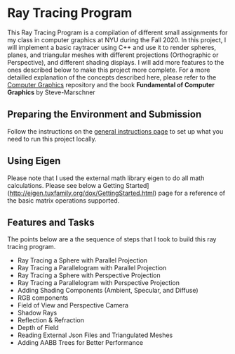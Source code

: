 # Ray Tracing Program

This Ray Tracing Program is a compilation of different small assignments for my class in computer graphics at NYU during the Fall 2020.
In this project, I will implement a basic raytracer using C++ and use it to render spheres, planes, and triangular meshes with different projections (Orthographic or Perspective), and different shading displays. I will add more features to the ones described below to make this project more complete. For a more detailled explanation of the concepts described here, please refer to the [Computer Graphics](https://github.com/danielepanozzo/cg) repository and the book <strong>Fundamental of Computer Graphics</strong> by Steve-Marschner

## Preparing the Environment and Submission

Follow the instructions on the [general instructions page](https://github.com/danielepanozzo/cg/blob/master/RULES.md) to set up what you need to run this project locally.

## Using Eigen

Please  note that I used the external math library eigen to do all math calculations. Please see below a Getting Started](http://eigen.tuxfamily.org/dox/GettingStarted.html) page for a reference of the basic matrix operations supported.

## Features and Tasks

The points below are a the sequence of steps that I took to build this ray tracing program.

* Ray Tracing a Sphere with Parallel Projection
* Ray Tracing a Parallelogram with Parallel Projection
* Ray Tracing a Sphere with Perspective Projection
* Ray Tracing a Parallelogram with Perspective Projection
* Adding Shading Components (Ambient, Specular, and Diffuse)
* RGB components
* Field of View and Perspective Camera
* Shadow Rays
* Reflection & Refraction
* Depth of Field
* Reading External Json Files and Triangulated Meshes
* Adding AABB Trees for Better Performance

